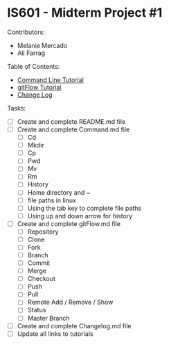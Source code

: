 # IS601 - Midterm Project #1

Contributors:
- Melanie Mercado
- Ali Farrag

Table of Contents:
* [Command Line Tutorial](/Command.md)
* [gitFlow Tutorial](/gitFlow.md)
* [Change Log](/changelog.md)

Tasks:
- [ ] Create and complete README.md file
- [ ] Create and complete Command.md file
	- [ ] Cd
	- [ ] Mkdir
	- [ ] Cp
	- [ ] Pwd
	- [ ] Mv
	- [ ] Rm
	- [ ] History
	- [ ] Home directory and ~
	- [ ] file paths in linux
	- [ ] Using the tab key to complete file paths
	- [ ] Using up and down arrow for history
- [ ] Create and complete gitFlow.md file
	- [ ] Repository
	- [ ] Clone
	- [ ] Fork
	- [ ] Branch
	- [ ] Commit
	- [ ] Merge
	- [ ] Checkout
	- [ ] Push
	- [ ] Pull
	- [ ] Remote Add / Remove / Show
	- [ ] Status
	- [ ] Master Branch
- [ ] Create and complete Changelog.md file
- [ ] Update all links to tutorials
